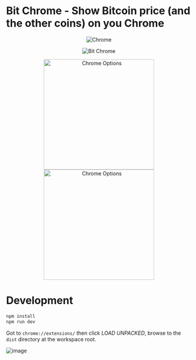 # Bit Chrome - Show Bitcoin price (and the other coins) on you Chrome

<center>

![Chrome](https://user-images.githubusercontent.com/7277418/37862910-6e6f7c82-2f87-11e8-9cd8-c8991cce642d.png)

![Bit Chrome](https://user-images.githubusercontent.com/7277418/37862971-b783d7c8-2f88-11e8-9363-542ec062cb4d.png)

<img src="https://user-images.githubusercontent.com/7277418/39094680-d2333ec4-465d-11e8-8b01-bef4b20c36ef.png" alt="Chrome Options" width="300" />
<br />
<img src="https://user-images.githubusercontent.com/7277418/39094683-d9b09d68-465d-11e8-820e-ab3cfd48cb79.png" alt="Chrome Options" width="300" />

</center>

# Development


```bash
npm install
npm run dev
```

Got to `chrome://extensions/` then click *LOAD UNPACKED*, browse to the `dist` directory at the workspace root.

![image](https://user-images.githubusercontent.com/7277418/39083450-19d2b2d0-458e-11e8-84ff-4bbce6e0f983.png)

